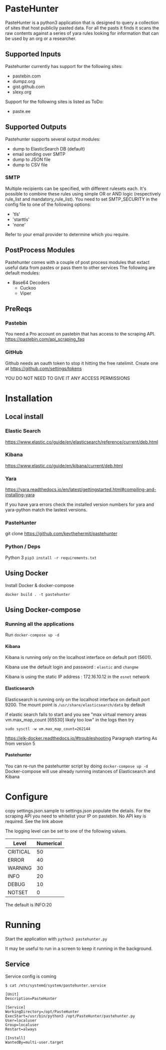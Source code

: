 # PasteHunter
PasteHunter is a python3 application that is designed to query a collection of sites that host publicliy pasted data. 
For all the pasts it finds it scans the raw contents against a series of yara rules looking for information that can be used 
by an org or a researcher.

## Supported Inputs
Pastehunter currently has support for the following sites:
 - pastebin.com
 - dumpz.org
 - gist.github.com
 - slexy.org

Support for the following sites is listed as ToDo:
 - paste.ee

## Supported Outputs
Pastehunter supports several output modules:
 - dump to ElasticSearch DB (default)
 - email sending over SMTP
 - dump to JSON file
 - dump to CSV file

### SMTP
Multiple recipients can be specified, with different rulesets each.
It's possible to combine these rules using simple OR or AND logic (respectively rule_list and mandatory_rule_list).
You need to set SMTP_SECURITY in the config file to one of the following options:
 - 'tls'
 - 'starttls'
 - 'none'

 Refer to your email provider to determine which you require.

## PostProcess Modules
Pastehunter comes with a couple of post process modules that extact useful data from pastes or pass them to other services
The following are default modules:
 - Base64 Decoders
   - Cuckoo
   - Viper

## PreReqs

### Pastebin

You need a Pro account on pastebin that has access to the scraping API.
https://pastebin.com/api_scraping_faq

### GitHub
Github needs an oauth token to stop it hitting the free ratelimit. 
Create one at https://github.com/settings/tokens

YOU DO NOT NEED TO GIVE IT ANY ACCESS PERMISSIONS

# Installation

## Local install 

### Elastic Search
https://www.elastic.co/guide/en/elasticsearch/reference/current/deb.html

### Kibana
https://www.elastic.co/guide/en/kibana/current/deb.html

### Yara
https://yara.readthedocs.io/en/latest/gettingstarted.html#compiling-and-installing-yara

If you have yara errors check the installed version numbers for yara and yara-python match the lastest versions.

### PasteHunter
git clone https://github.com/kevthehermit/pastehunter

### Python / Deps
Python 3
```pip3 install -r requirements.txt```

## Using Docker

Install Docker & docker-compose

`docker build . -t pastehunter`

## Using Docker-compose

### Running all the applications
Run `docker-compose up -d`

#### Kibana

Kibana is running only on the localhost interface on default port (5601).

Kibana use the default login and password : `elastic` and `changme`

Kibana is using the static IP address : 172.16.10.12 in the `esnet`  network

#### Elasticsearch

Elasticsearch is running only on the localhost interface on default port 9200.
The mount point is `/usr/share/elasticsearch/data` by default

if elastic search fails to start and you see "max virtual memory areas vm.max_map_count [65530] likely too low"
in the logs then try 

`sudo sysctl -w vm.max_map_count=262144`

https://elk-docker.readthedocs.io/#troubleshooting Paragraph starting As from version 5

#### Pastehunter

You can re-run the pastehunter script by doing `docker-compose up -d`
Docker-compose will use already running instances of Elasticsearch and Kibana


# Configure

copy settings.json.sample to settings.json
populate the details.
For the scraping API you need to whitelist your IP on pastebin. No API key is required. See the link above

The logging level can be set to one of the following values. 


| Level    | Numerical |
|----------|-----------|
| CRITICAL | 50        |
| ERROR    | 40        |
| WARNING  | 30        |
| INFO     | 20        |
| DEBUG    | 10        |
| NOTSET   | 0         |

The default is INFO:20


# Running

Start the application with ```python3 pastehunter.py```

It may be useful to run in a screen to keep it running in the background. 

## Service 
Service config is coming 

`$ cat /etc/systemd/system/pastehunter.service` 

```
[Unit]
Description=PasteHunter

[Service]
WorkingDirectory=/opt/PasteHunter
ExecStart=/usr/bin/python3 /opt/PasteHunter/pastehunter.py
User=localuser
Group=localuser
Restart=always

[Install]
WantedBy=multi-user.target
```

